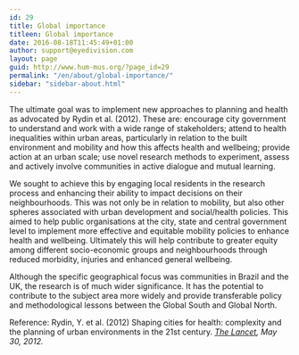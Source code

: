 ```yaml
---
id: 29
title: Global importance
titleen: Global importance
date: 2016-08-18T11:45:49+01:00
author: support@eyedivision.com
layout: page
guid: http://www.hum-mus.org/?page_id=29
permalink: "/en/about/global-importance/"
sidebar: "sidebar-about.html"
---
```

The ultimate goal was to implement new approaches to planning and health as advocated by Rydin et al. (2012). These are: encourage city government to understand and work with a wide range of stakeholders; attend to health inequalities within urban areas, particularly in relation to the built environment and mobility and how this affects health and wellbeing; provide action at an urban scale; use novel research methods to experiment, assess and actively involve communities in active dialogue and mutual learning.

We sought to achieve this by engaging local residents in the research process and enhancing their ability to impact decisions on their neighbourhoods. This was not only be in relation to mobility, but also other spheres associated with urban development and social/health policies. This aimed to help public organisations at the city, state and central government level to implement more effective and equitable mobility policies to enhance health and wellbeing. Ultimately this will help contribute to greater equity among different socio-economic groups and neighbourhoods through reduced morbidity, injuries and enhanced general wellbeing.

Although the specific geographical focus was communities in Brazil and the UK, the research is of much wider significance. It has the potential to contribute to the subject area more widely and provide transferable policy and methodological lessons between the Global South and Global North.

Reference: Rydin, Y. et al. (2012) Shaping cities for health: complexity and the planning of urban environments in the 21st century. _[The Lancet](https://www.ucl.ac.uk/healthy-cities/outputs/lancet), May 30, 2012._
